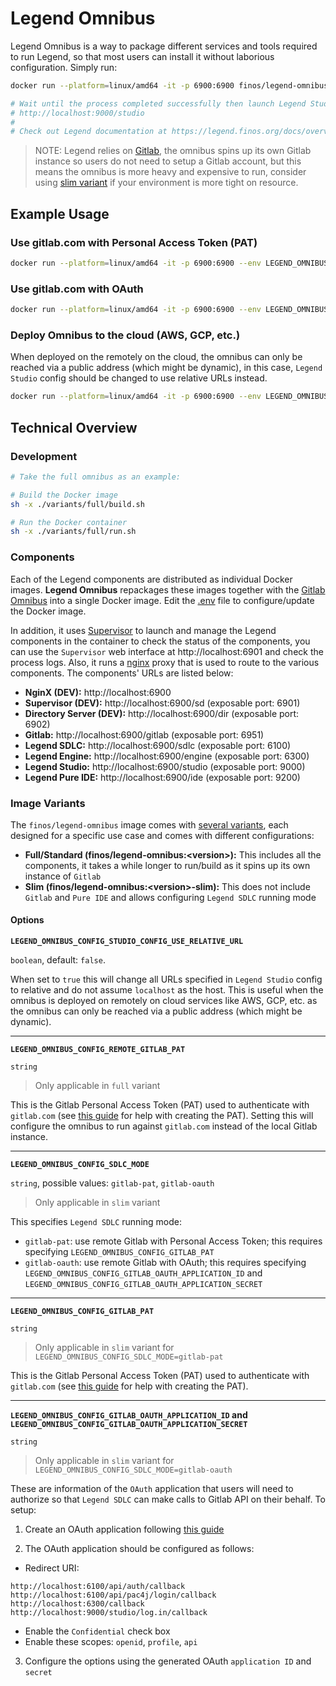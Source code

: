 # Legend Omnibus

Legend Omnibus is a way to package different services and tools required to run Legend, so that most users can install it without laborious configuration. Simply run:

```sh
docker run --platform=linux/amd64 -it -p 6900:6900 finos/legend-omnibus:latest

# Wait until the process completed successfully then launch Legend Studio at:
# http://localhost:9000/studio
#
# Check out Legend documentation at https://legend.finos.org/docs/overview/legend-overview
```

> NOTE: Legend relies on [Gitlab](https://about.gitlab.com/), the omnibus spins up its own Gitlab instance so users do not need to setup a Gitlab account, but this means the omnibus is more heavy and expensive to run, consider using [slim variant](#image-variants) if your environment is more tight on resource.

## Example Usage

### Use gitlab.com with Personal Access Token (PAT)

```sh
docker run --platform=linux/amd64 -it -p 6900:6900 --env LEGEND_OMNIBUS_CONFIG_SDLC_MODE="gitlab-pat" --env LEGEND_OMNIBUS_CONFIG_GITLAB_PAT="<your personal access token>" finos/legend-omnibus:latest-slim
```

### Use gitlab.com with OAuth

```sh
docker run --platform=linux/amd64 -it -p 6900:6900 --env LEGEND_OMNIBUS_CONFIG_SDLC_MODE="gitlab-oauth" --env LEGEND_OMNIBUS_CONFIG_GITLAB_OAUTH_APPLICATION_ID="<your OAuth app ID>" --env LEGEND_OMNIBUS_CONFIG_GITLAB_OAUTH_APPLICATION_SECRET="<your OAuth app secret>" finos/legend-omnibus:latest-slim
```

### Deploy Omnibus to the cloud (AWS, GCP, etc.)

When deployed on the remotely on the cloud, the omnibus can only be reached via a public address (which might be dynamic), in this case, `Legend Studio` config should be changed to use relative URLs instead.

```sh
docker run --platform=linux/amd64 -it -p 6900:6900 --env LEGEND_OMNIBUS_CONFIG_STUDIO_CONFIG_USE_RELATIVE_URL=true finos/legend-omnibus:latest
```

## Technical Overview

### Development

```sh
# Take the full omnibus as an example:

# Build the Docker image
sh -x ./variants/full/build.sh

# Run the Docker container
sh -x ./variants/full/run.sh
```

### Components

Each of the Legend components are distributed as individual Docker images. **Legend Omnibus** repackages these images together with the [Gitlab Omnibus](https://docs.gitlab.com/omnibus/) into a single Docker image. Edit the [.env](./.env) file to configure/update the Docker image.

In addition, it uses [Supervisor](http://supervisord.org/) to launch and manage the Legend components in the container to check the status of the components, you can use the `Supervisor` web interface at http://localhost:6901 and check the process logs. Also, it runs a [nginx](https://www.nginx.com/) proxy that is used to route to the various components. The components' URLs are listed below:

- **NginX (DEV):** http://localhost:6900
- **Supervisor (DEV):** http://localhost:6900/sd (exposable port: 6901)
- **Directory Server (DEV):** http://localhost:6900/dir (exposable port: 6902)
- **Gitlab:** http://localhost:6900/gitlab (exposable port: 6951)
- **Legend SDLC:** http://localhost:6900/sdlc (exposable port: 6100)
- **Legend Engine:** http://localhost:6900/engine (exposable port: 6300)
- **Legend Studio:** http://localhost:6900/studio (exposable port: 9000)
- **Legend Pure IDE:** http://localhost:6900/ide (exposable port: 9200)

### Image Variants

The `finos/legend-omnibus` image comes with [several variants](https://github.com/finos/legend/tree/master/installers/omnibus/variants), each designed for a specific use case and comes with different configurations:

- **Full/Standard (finos/legend-omnibus:\<version\>):** This includes all the components, it takes a while longer to run/build as it spins up its own instance of `Gitlab`
- **Slim (finos/legend-omnibus:\<version\>-slim):** This does not include `Gitlab` and `Pure IDE` and allows configuring `Legend SDLC` running mode

#### Options

**`LEGEND_OMNIBUS_CONFIG_STUDIO_CONFIG_USE_RELATIVE_URL`**

`boolean`, default: `false`.

When set to `true` this will change all URLs specified in `Legend Studio` config to relative and do not assume `localhost` as the host. This is useful when the omnibus is deployed on remotely on cloud services like AWS, GCP, etc. as the omnibus can only be reached via a public address (which might be dynamic).

---

**`LEGEND_OMNIBUS_CONFIG_REMOTE_GITLAB_PAT`**

`string`

> Only applicable in `full` variant

This is the Gitlab Personal Access Token (PAT) used to authenticate with `gitlab.com` (see [this guide](https://docs.gitlab.com/ee/user/profile/personal_access_tokens.html) for help with creating the PAT). Setting this will configure the omnibus to run against `gitlab.com` instead of the local Gitlab instance.

---

**`LEGEND_OMNIBUS_CONFIG_SDLC_MODE`**

`string`, possible values: `gitlab-pat`, `gitlab-oauth`

> Only applicable in `slim` variant

This specifies `Legend SDLC` running mode:

- `gitlab-pat`: use remote Gitlab with Personal Access Token; this requires specifying `LEGEND_OMNIBUS_CONFIG_GITLAB_PAT`
- `gitlab-oauth`: use remote Gitlab with OAuth; this requires specifying `LEGEND_OMNIBUS_CONFIG_GITLAB_OAUTH_APPLICATION_ID` and `LEGEND_OMNIBUS_CONFIG_GITLAB_OAUTH_APPLICATION_SECRET`

---

**`LEGEND_OMNIBUS_CONFIG_GITLAB_PAT`**

`string`

> Only applicable in `slim` variant for `LEGEND_OMNIBUS_CONFIG_SDLC_MODE=gitlab-pat`

This is the Gitlab Personal Access Token (PAT) used to authenticate with `gitlab.com` (see [this guide](https://docs.gitlab.com/ee/user/profile/personal_access_tokens.html) for help with creating the PAT).

---

**`LEGEND_OMNIBUS_CONFIG_GITLAB_OAUTH_APPLICATION_ID` and `LEGEND_OMNIBUS_CONFIG_GITLAB_OAUTH_APPLICATION_SECRET`**

`string`

> Only applicable in `slim` variant for `LEGEND_OMNIBUS_CONFIG_SDLC_MODE=gitlab-oauth`

These are information of the `OAuth` application that users will need to authorize so that `Legend SDLC` can make calls to Gitlab API on their behalf. To setup:

1. Create an OAuth application following [this guide](https://docs.gitlab.com/ee/integration/oauth_provider.html)

2. The OAuth application should be configured as follows:

- Redirect URI:

```
http://localhost:6100/api/auth/callback
http://localhost:6100/api/pac4j/login/callback
http://localhost:6300/callback
http://localhost:9000/studio/log.in/callback
```

- Enable the `Confidential` check box
- Enable these scopes: `openid`, `profile`, `api`

3. Configure the options using the generated OAuth `application ID` and `secret`
